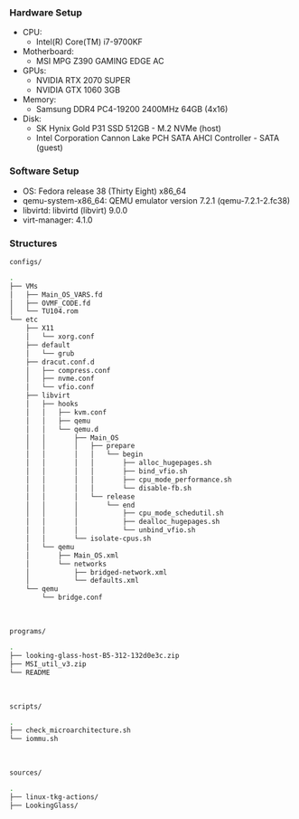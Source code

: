 ### Hardware Setup

- CPU:
    - Intel(R) Core(TM) i7-9700KF
- Motherboard:
    - MSI MPG Z390 GAMING EDGE AC
- GPUs:
    - NVIDIA RTX 2070 SUPER
    - NVIDIA GTX 1060 3GB
- Memory:
    - Samsung DDR4 PC4-19200 2400MHz 64GB (4x16)
- Disk:
    - SK Hynix Gold P31 SSD 512GB - M.2 NVMe (host)
    - Intel Corporation Cannon Lake PCH SATA AHCI Controller - SATA (guest)


### Software Setup

- OS: Fedora release 38 (Thirty Eight) x86_64
- qemu-system-x86_64: QEMU emulator version 7.2.1 (qemu-7.2.1-2.fc38)
- libvirtd: libvirtd (libvirt) 9.0.0
- virt-manager: 4.1.0


### Structures

`configs/`
```bash
.
├── VMs
│   ├── Main_OS_VARS.fd
│   ├── OVMF_CODE.fd
│   └── TU104.rom
└── etc
    ├── X11
    │   └── xorg.conf
    ├── default
    │   └── grub
    ├── dracut.conf.d
    │   ├── compress.conf
    │   ├── nvme.conf
    │   └── vfio.conf
    ├── libvirt
    │   ├── hooks
    │   │   ├── kvm.conf
    │   │   ├── qemu
    │   │   └── qemu.d
    │   │       ├── Main_OS
    │   │       │   ├── prepare
    │   │       │   │   └── begin
    │   │       │   │       ├── alloc_hugepages.sh
    │   │       │   │       ├── bind_vfio.sh
    │   │       │   │       ├── cpu_mode_performance.sh
    │   │       │   │       └── disable-fb.sh
    │   │       │   └── release
    │   │       │       └── end
    │   │       │           ├── cpu_mode_schedutil.sh
    │   │       │           ├── dealloc_hugepages.sh
    │   │       │           └── unbind_vfio.sh
    │   │       └── isolate-cpus.sh
    │   └── qemu
    │       ├── Main_OS.xml
    │       └── networks
    │           ├── bridged-network.xml
    │           └── defaults.xml
    └── qemu
        └── bridge.conf
```
<br>

`programs/`
```bash
.
├── looking-glass-host-B5-312-132d0e3c.zip
├── MSI_util_v3.zip
└── README
```
<br>

`scripts/`
```bash
.
├── check_microarchitecture.sh
└── iommu.sh
```
<br>

`sources/`
```bash
.
├── linux-tkg-actions/
├── LookingGlass/
```


